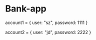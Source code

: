 # Bank-app

account1 = {
  user: "sz",
  password: 1111
}

account2 = {
  user: "jd",
  password: 2222
}
